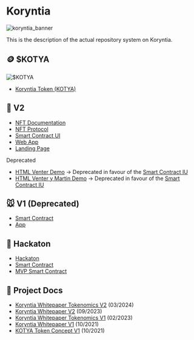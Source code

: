 # Koryntia
![koryntia_banner](https://github.com/user-attachments/assets/28ea6de5-230d-41a2-9deb-c04d141f61b0)

This is the description of the actual repository system on Koryntia.



## 🪙 $KOTYA
![$KOTYA](https://github.com/user-attachments/assets/174d69e1-c516-4d41-a755-64c8649ad791)

- [Koryntia Token (KOTYA)](https://github.com/Koryntia/Koryntia-Token)

## 🐢 V2 
- [NFT Documentation](https://www.notion.so/tianlu/NFT-Protocol-fa386b2ed4dd47ee91ac7042bd84889c?pvs=4)
- [NFT Protocol](https://github.com/Koryntia/nft-protocol)
- [Smart Contract UI](https://github.com/Koryntia/simpleFrontendDemo__usingScaffoldETH)
- [Web App](https://github.com/Koryntia/KoryntiaWebApp)
- [Landing Page](https://github.com/Koryntia/koryntia-landing)

Deprecated
- [HTML Venter Demo](https://github.com/Koryntia/nft-protocol-demo)   -> Deprecated in favour of the [Smart Contract IU](https://github.com/Koryntia/simpleFrontendDemo__usingScaffoldETH)
- [HTML Venter y Martin Demo](https://github.com/Koryntia/html-demo)  -> Deprecated in favour of the [Smart Contract IU](https://github.com/Koryntia/simpleFrontendDemo__usingScaffoldETH)

## 🐭 V1 (Deprecated)
- [Smart Contract](https://github.com/Koryntia/koryntia-mvp-smart-contract)
- [App](https://github.com/Koryntia/koryntia-webapp)

## 🐷 Hackaton

- [Hackaton](https://github.com/Koryntia/hackathon)
- [Smart Contract](https://github.com/Koryntia/hackathon-smart-contract)
- [MVP Smart Contract](https://github.com/Koryntia/koryntia-mvp-smart-contract)

## 📄 Project Docs

- [Koryntia Whitepaper Tokenomics V2](https://github.com/Koryntia/Koryntia-Whitepaper-Tokenomics-V2/blob/main/Koryntia%20Whitepaper%20Tokenomics%20V2.pdf) (03/2024)
- [Koryntia Whitepaper V2](https://github.com/Koryntia/Koryntia-Whitepaper-V2/blob/main/Koryntia_%20Whitepaper%20V2.pdf) (09/2023)
- [Koryntia Whitepaper Tokenomics V1](https://github.com/Koryntia/koryntia-whitepaper-tokenomics/blob/main/Koryntia%20-%20Whitepaper%20%20%26%20Tokenomics%20-%202023.pdf) (02/2023)
- [Koryntia Whitepaper V1](https://github.com/Koryntia/Koryntia-V1-Whitepaper/blob/main/Koryntia%20V1%20Whitepaper.pdf) (10/2021)
- [KOTYA Token Concept V1](https://github.com/Koryntia/KOTYA-Token-Concept-V1-) (10/2021)
  
